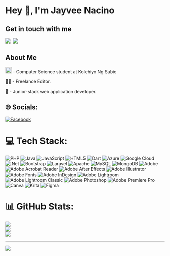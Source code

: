 <h1>Hey 👋, I'm Jayvee Nacino</h2>
<div>
  <h2>Get in touch with me</h2>
  <!--<a href="https://markkennethcalendario.web.app"><img src="https://img.shields.io/badge/Portfolio-white?style=for-the-badge"></a>-->
  <a href="https://www.facebook.com/jayveemadriaganacino019"><img src="https://img.shields.io/badge/Facebook-3b5998?style=for-the-badge&logo=facebook&logoColor=white"></a>&nbsp;
  <a href="https://github.com/jayveenacino"><img src="https://img.shields.io/badge/Github-f5f5f5?style=for-the-badge&logo=Github&logoColor=black"></a>&nbsp;
  <!--<a href="https://www.linkedin.com/in/mark-kenneth-calendario"><img src="https://img.shields.io/badge/LinkedIn-0077B5?style=for-the-badge&logo=linkedin&logoColor=white"></a>&nbsp;-->
</div>
<div>
  <h2>About Me</h2>
                                                              
  <p><img src="https://i.ibb.co/XfXjv2VM/logo-1.png"  width="20px"/> - Computer Science student at Kolehiyo Ng Subic</p>
  <p>👨‍💻 -  Freelance Editor.</p>
  <p>🌱 -  Junior-stack web application developer.</p>
</div>

## 🌐 Socials:
[![Facebook](https://img.shields.io/badge/Facebook-%231877F2.svg?logo=Facebook&logoColor=white)](https://facebook.com/jayveemadriaganacino019) 

# 💻 Tech Stack:
![PHP](https://img.shields.io/badge/php-%23777BB4.svg?style=for-the-badge&logo=php&logoColor=white) ![Java](https://img.shields.io/badge/java-%23ED8B00.svg?style=for-the-badge&logo=openjdk&logoColor=white) ![JavaScript](https://img.shields.io/badge/javascript-%23323330.svg?style=for-the-badge&logo=javascript&logoColor=%23F7DF1E) ![HTML5](https://img.shields.io/badge/html5-%23E34F26.svg?style=for-the-badge&logo=html5&logoColor=white) ![Dart](https://img.shields.io/badge/dart-%230175C2.svg?style=for-the-badge&logo=dart&logoColor=white) ![Azure](https://img.shields.io/badge/azure-%230072C6.svg?style=for-the-badge&logo=microsoftazure&logoColor=white) ![Google Cloud](https://img.shields.io/badge/GoogleCloud-%234285F4.svg?style=for-the-badge&logo=google-cloud&logoColor=white) ![.Net](https://img.shields.io/badge/.NET-5C2D91?style=for-the-badge&logo=.net&logoColor=white) ![Bootstrap](https://img.shields.io/badge/bootstrap-%238511FA.svg?style=for-the-badge&logo=bootstrap&logoColor=white) ![Laravel](https://img.shields.io/badge/laravel-%23FF2D20.svg?style=for-the-badge&logo=laravel&logoColor=white) ![Apache](https://img.shields.io/badge/apache-%23D42029.svg?style=for-the-badge&logo=apache&logoColor=white) ![MySQL](https://img.shields.io/badge/mysql-4479A1.svg?style=for-the-badge&logo=mysql&logoColor=white) ![MongoDB](https://img.shields.io/badge/MongoDB-%234ea94b.svg?style=for-the-badge&logo=mongodb&logoColor=white) ![Adobe](https://img.shields.io/badge/adobe-%23FF0000.svg?style=for-the-badge&logo=adobe&logoColor=white) ![Adobe Acrobat Reader](https://img.shields.io/badge/Adobe%20Acrobat%20Reader-EC1C24.svg?style=for-the-badge&logo=Adobe%20Acrobat%20Reader&logoColor=white) ![Adobe After Effects](https://img.shields.io/badge/Adobe%20After%20Effects-9999FF.svg?style=for-the-badge&logo=Adobe%20After%20Effects&logoColor=white) ![Adobe Illustrator](https://img.shields.io/badge/adobe%20illustrator-%23FF9A00.svg?style=for-the-badge&logo=adobe%20illustrator&logoColor=white) ![Adobe Fonts](https://img.shields.io/badge/Adobe%20Fonts-000B1D.svg?style=for-the-badge&logo=Adobe%20Fonts&logoColor=white) ![Adobe InDesign](https://img.shields.io/badge/Adobe%20InDesign-49021F?style=for-the-badge&logo=adobeindesign&logoColor=FF3366) ![Adobe Lightroom](https://img.shields.io/badge/Adobe%20Lightroom-31A8FF.svg?style=for-the-badge&logo=Adobe%20Lightroom&logoColor=white) ![Adobe Lightroom Classic](https://img.shields.io/badge/Adobe%20Lightroom%20Classic-31A8FF.svg?style=for-the-badge&logo=Adobe%20Lightroom%20Classic&logoColor=white) ![Adobe Photoshop](https://img.shields.io/badge/adobe%20photoshop-%2331A8FF.svg?style=for-the-badge&logo=adobe%20photoshop&logoColor=white) ![Adobe Premiere Pro](https://img.shields.io/badge/Adobe%20Premiere%20Pro-9999FF.svg?style=for-the-badge&logo=Adobe%20Premiere%20Pro&logoColor=white) ![Canva](https://img.shields.io/badge/Canva-%2300C4CC.svg?style=for-the-badge&logo=Canva&logoColor=white) ![Krita](https://img.shields.io/badge/Krita-203759?style=for-the-badge&logo=krita&logoColor=EEF37B) ![Figma](https://img.shields.io/badge/figma-%23F24E1E.svg?style=for-the-badge&logo=figma&logoColor=white)
# 📊 GitHub Stats:
![](https://github-readme-stats.vercel.app/api?username=jayveenacino&theme=dark&hide_border=false&include_all_commits=true&count_private=true)<br/>
![](https://github-readme-streak-stats.herokuapp.com/?user=jayveenacino&theme=dark&hide_border=false)<br/>
![](https://github-readme-stats.vercel.app/api/top-langs/?username=jayveenacino&theme=dark&hide_border=false&include_all_commits=true&count_private=true&layout=compact)

---
[![](https://visitcount.itsvg.in/api?id=jayveenacino&icon=9&color=12)](https://visitcount.itsvg.in)

<!-- Proudly created with GPRM ( https://gprm.itsvg.in ) -->
